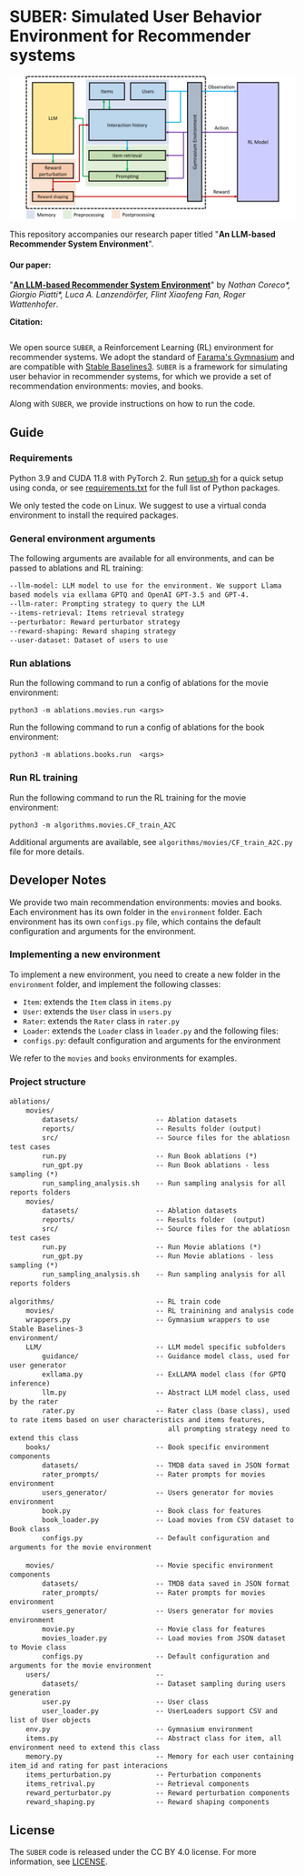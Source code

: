 # SUBER: Simulated User Behavior Environment for Recommender systems

![SUBER framework](framework.png)

<p align="left"> 

</p>

This repository accompanies our research paper titled "**An LLM-based Recommender System Environment**".

#### Our paper:

"**[An LLM-based Recommender System Environment](http://arxiv.org/abs/)**" by *Nathan Coreco\*, Giorgio Piatti\*, Luca A. Lanzendörfer, Flint Xiaofeng Fan, Roger Wattenhofer*.

**Citation:**

```bibTeX

```

We open source `SUBER`, a Reinforcement Learning (RL) environment for recommender systems.
We adopt the standard of [Farama's Gymnasium](https://gymnasium.farama.org/) and are compatible with  [Stable Baselines3](https://stable-baselines3.readthedocs.io/en/master/). `SUBER` is a framework for simulating user behavior in recommender systems, for which we provide a set of recommendation environments: movies, and books.

Along with `SUBER`, we provide instructions on how to run the code.

## Guide

### Requirements

Python 3.9 and CUDA 11.8 with PyTorch 2. Run [setup.sh](setup.sh) for a quick setup using conda, or see [requirements.txt](requirements.txt) for the full list of Python packages.

We only tested the code on Linux. We suggest to use a virtual conda environment to install the required packages.




### General environment arguments
The following arguments are available for all environments, and can be passed to ablations and RL training:

```
--llm-model: LLM model to use for the environment. We support Llama based models via exllama GPTQ and OpenAI GPT-3.5 and GPT-4.
--llm-rater: Prompting strategy to query the LLM
--items-retrieval: Items retrieval strategy
--perturbator: Reward perturbator strategy 
--reward-shaping: Reward shaping strategy
--user-dataset: Dataset of users to use
```


### Run ablations
Run the following command to run a config of ablations for the movie environment:
``` 
python3 -m ablations.movies.run <args>
```

Run the following command to run a config of ablations for the book environment:
```
python3 -m ablations.books.run  <args>
```

### Run RL training
Run the following command to run the RL training for the movie environment:
```
python3 -m algorithms.movies.CF_train_A2C
```
Additional arguments are available, see `algorithms/movies/CF_train_A2C.py` file for more details.


## Developer Notes
We provide two main recommendation environments: movies and books. Each environment has its own folder in the `environment` folder.
Each environment has its own `configs.py` file, which contains the default configuration and arguments for the environment. 

### Implementing a new environment
To implement a new environment, you need to create a new folder in the `environment` folder, and implement the following classes:
- `Item`: extends the `Item` class in `items.py`
- `User`: extends the `User` class in `users.py`
- `Rater`: extends the `Rater` class in `rater.py`
- `Loader`: extends the `Loader` class in `loader.py`
and the following files:
- `configs.py`: default configuration and arguments for the environment

We refer to the `movies` and `books` environments for examples.

### Project structure

```
ablations/
    movies/
        datasets/                   -- Ablation datasets
        reports/                    -- Results folder (output)
        src/                        -- Source files for the ablatiosn test cases
        run.py                      -- Run Book ablations (*)
        run_gpt.py                  -- Run Book ablations - less sampling (*)
        run_sampling_analysis.sh    -- Run sampling analysis for all reports folders
    movies/
        datasets/                   -- Ablation datasets
        reports/                    -- Results folder  (output)
        src/                        -- Source files for the ablatiosn test cases
        run.py                      -- Run Movie ablations (*)
        run_gpt.py                  -- Run Movie ablations - less sampling (*)
        run_sampling_analysis.sh    -- Run sampling analysis for all reports folders

algorithms/                         -- RL train code
    movies/                         -- RL trainining and analysis code
    wrappers.py                     -- Gymnasium wrappers to use Stable Baselines-3
environment/
    LLM/                            -- LLM model specific subfolders
        guidance/                   -- Guidance model class, used for user generator
        exllama.py                  -- ExLLAMA model class (for GPTQ inference)
        llm.py                      -- Abstract LLM model class, used by the rater
        rater.py                    -- Rater class (base class), used to rate items based on user characteristics and items features, 
                                       all prompting strategy need to extend this class
    books/                          -- Book specific environment components
        datasets/                   -- TMDB data saved in JSON format
        rater_prompts/              -- Rater prompts for movies environment
        users_generator/            -- Users generator for movies environment
        book.py                     -- Book class for features
        book_loader.py              -- Load movies from CSV dataset to Book class
        configs.py                  -- Default configuration and arguments for the movie environment
    
    movies/                         -- Movie specific environment components
        datasets/                   -- TMDB data saved in JSON format
        rater_prompts/              -- Rater prompts for movies environment
        users_generator/            -- Users generator for movies environment
        movie.py                    -- Movie class for features
        movies_loader.py            -- Load movies from JSON dataset to Movie class
        configs.py                  -- Default configuration and arguments for the movie environment
    users/                          -- 
        datasets/                   -- Dataset sampling during users generation
        user.py                     -- User class
        user_loader.py              -- UserLoaders support CSV and list of User objects
    env.py                          -- Gymnasium environment
    items.py                        -- Abstract class for item, all environment need to extend this class
    memory.py                       -- Memory for each user containing item_id and rating for past interacions
    items_perturbation.py           -- Perturbation components
    items_retrival.py               -- Retrieval components
    reward_perturbator.py           -- Reward perturbation components
    reward_shaping.py               -- Reward shaping components   
```

## License

The `SUBER` code is released under the CC BY 4.0 license. For more information, see [LICENSE](LICENSE).
